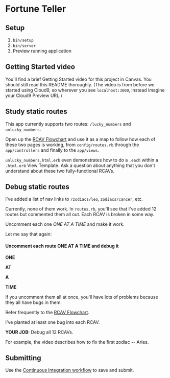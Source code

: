 # Fortune Teller

## Setup

 1. `bin/setup`
 1. `bin/server`
 1. Preview running application

## Getting Started video

You'll find a brief Getting Started video for this project in Canvas. You should still read this README thoroughly. (The video is from before we started using Cloud9, so wherever you see `localhost:3000`, instead imagine your Cloud9 Preview URL.)

## Study static routes

This app currently supports two routes: `/lucky_numbers` and `unlucky_numbers`.

Open up the [RCAV Flowchart](https://guides.firstdraft.com/rcav-flowchart.html) and use it as a map to follow how each of these two pages is working, from `config/routes.rb` through the `app/controllers` and finally to the `app/views`.

`unlucky_numbers.html.erb` even demonstrates how to do a `.each` within a `.html.erb` View Template. Ask a question about anything that you don't understand about these two fully-functional RCAVs.

## Debug static routes

I've added a list of nav links to `/zodiacs/leo`, `zodiacs/cancer`, etc.

Currently, none of them work. In `routes.rb`, you'll see that I've added 12 routes but commented them all out. Each RCAV is broken in some way.

Uncomment each one *ONE AT A TIME* and make it work.

Let me say that again:

#### Uncomment each route ONE AT A TIME and debug it

**ONE**

**AT**

**A**

**TIME**

If you uncomment them all at once, you'll have lots of problems because they all have bugs in them.

Refer frequently to the [RCAV Flowchart](https://guides.firstdraft.com/rcav-flowchart.html).

I've planted at least one bug into each RCAV.

**YOUR JOB:** Debug all 12 RCAVs.

For example, the video describes how to fix the first zodiac -- Aries.

## Submitting

Use the [Continuous Integration workflow](https://guides.firstdraft.com/continuous-integration.html) to save and submit.
